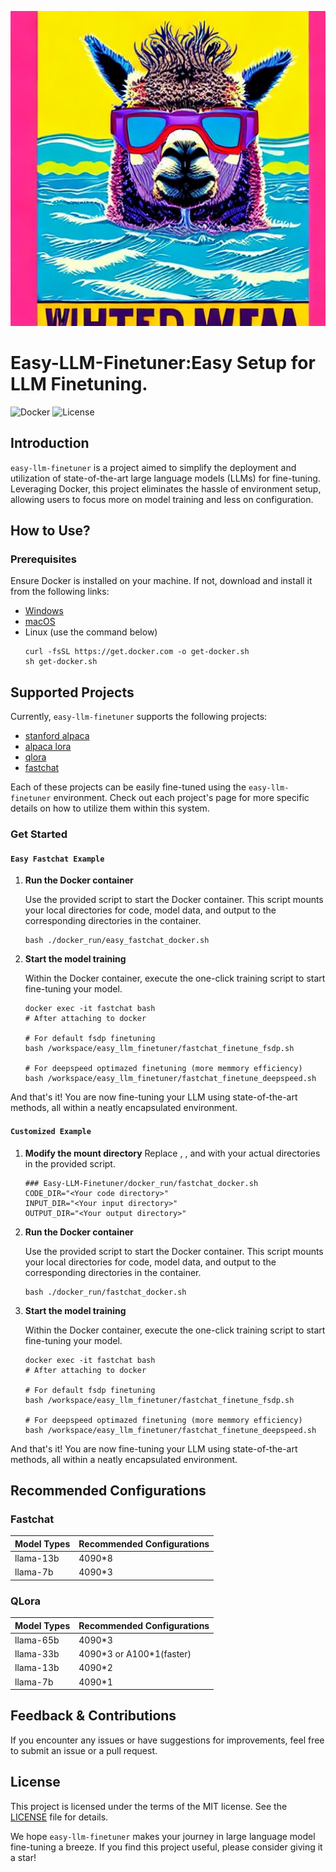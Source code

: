 <p align="center">
    <img src="./assets/logo.jpg" alt="logo">
</p>

# Easy-LLM-Finetuner:Easy Setup for LLM Finetuning.

![Docker](https://img.shields.io/badge/Docker-Based-blue)
![License](https://img.shields.io/github/license/Antlera/easy-llm-finetuner)
## Introduction

`easy-llm-finetuner` is a project aimed to simplify the deployment and utilization of state-of-the-art large language models (LLMs) for fine-tuning. Leveraging Docker, this project eliminates the hassle of environment setup, allowing users to focus more on model training and less on configuration.

## How to Use?

### Prerequisites

Ensure Docker is installed on your machine. If not, download and install it from the following links:

- [Windows](https://download.docker.com/win/stable/Docker%20for%20Windows%20Installer.exe)
- [macOS](https://download.docker.com/mac/stable/Docker.dmg)
- Linux (use the command below)
  ```shell
  curl -fsSL https://get.docker.com -o get-docker.sh
  sh get-docker.sh
  ```

## Supported Projects

Currently, `easy-llm-finetuner` supports the following projects:

- [stanford alpaca](https://github.com/tatsu-lab/stanford_alpaca)
- [alpaca lora](https://github.com/tloen/alpaca-lora)
- [qlora](https://github.com/artidoro/qlora)
- [fastchat](https://github.com/lm-sys/FastChat)

Each of these projects can be easily fine-tuned using the `easy-llm-finetuner` environment. Check out each project's page for more specific details on how to utilize them within this system.

### Get Started

#### `Easy Fastchat Example`

1. **Run the Docker container**

   Use the provided script to start the Docker container. This script mounts your local directories for code, model data, and output to the corresponding directories in the container.

   ```shell
   bash ./docker_run/easy_fastchat_docker.sh
   ```

2. **Start the model training**

   Within the Docker container, execute the one-click training script to start fine-tuning your model.

   ```shell
   docker exec -it fastchat bash
   # After attaching to docker

   # For default fsdp finetuning
   bash /workspace/easy_llm_finetuner/fastchat_finetune_fsdp.sh

   # For deepspeed optimazed finetuning (more memmory efficiency)
   bash /workspace/easy_llm_finetuner/fastchat_finetune_deepspeed.sh
   ```

And that's it! You are now fine-tuning your LLM using state-of-the-art methods, all within a neatly encapsulated environment.

#### `Customized Example`


1. **Modify the mount directory**
   Replace <Your code directory>, <Your input directory>, and <Your output directory> with your actual directories in the provided script.

   ```shell
   ### Easy-LLM-Finetuner/docker_run/fastchat_docker.sh
   CODE_DIR="<Your code directory>"
   INPUT_DIR="<Your input directory>"
   OUTPUT_DIR="<Your output directory>"
   ```

2. **Run the Docker container**

   Use the provided script to start the Docker container. This script mounts your local directories for code, model data, and output to the corresponding directories in the container.

   ```shell
   bash ./docker_run/fastchat_docker.sh
   ```

3. **Start the model training**

   Within the Docker container, execute the one-click training script to start fine-tuning your model.

   ```shell
   docker exec -it fastchat bash
   # After attaching to docker

   # For default fsdp finetuning
   bash /workspace/easy_llm_finetuner/fastchat_finetune_fsdp.sh

   # For deepspeed optimazed finetuning (more memmory efficiency)
   bash /workspace/easy_llm_finetuner/fastchat_finetune_deepspeed.sh
   ```

And that's it! You are now fine-tuning your LLM using state-of-the-art methods, all within a neatly encapsulated environment.



## Recommended Configurations

### Fastchat

| Model Types | Recommended Configurations |
|-------------|----------------------------|
| llama-13b    | 4090*8                     |
| llama-7b     | 4090*3                     |


### QLora

| Model Types | Recommended Configurations |
|-------------|----------------------------|
| llama-65b     | 4090*3                     |
| llama-33b     | 4090*3 or A100\*1(faster)                     |
| llama-13b    | 4090*2                     |
| llama-7b    | 4090*1                    |

## Feedback & Contributions

If you encounter any issues or have suggestions for improvements, feel free to submit an issue or a pull request.

## License

This project is licensed under the terms of the MIT license. See the [LICENSE](LICENSE) file for details.

We hope `easy-llm-finetuner` makes your journey in large language model fine-tuning a breeze. If you find this project useful, please consider giving it a star!

